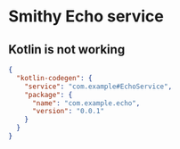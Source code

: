 # Smithy Echo service

## Kotlin is not working

```json
{
  "kotlin-codegen": {
    "service": "com.example#EchoService",
    "package": {
      "name": "com.example.echo",
      "version": "0.0.1"
    }
  }
}
```
